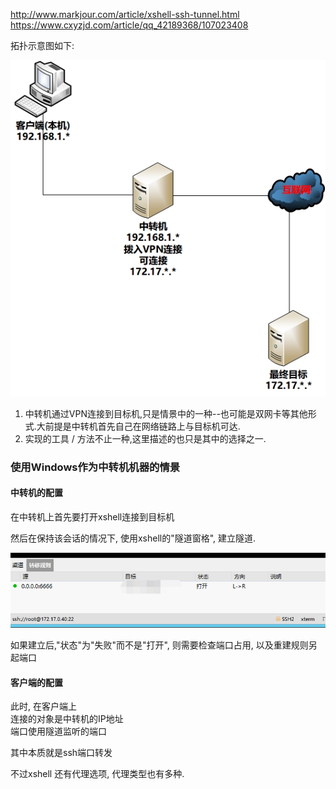http://www.markjour.com/article/xshell-ssh-tunnel.html
https://www.cxyzjd.com/article/qq_42189368/107023408

拓扑示意图如下:

![](images/ZaPg1zsWNTyXtDMBFwhsgad0bTONZ2L6.jpg)

1) 中转机通过VPN连接到目标机,只是情景中的一种--也可能是双网卡等其他形式.大前提是中转机首先自己在网络链路上与目标机可达.
2) 实现的工具 / 方法不止一种,这里描述的也只是其中的选择之一.

### 使用Windows作为中转机机器的情景

#### 中转机的配置

在中转机上首先要打开xshell连接到目标机

然后在保持该会话的情况下, 使用xshell的"隧道窗格", 建立隧道.

![](images/ZaPg1zsWNTvuEpBcMlm9dwIF4XnfjWY7.png)

如果建立后,"状态"为"失败"而不是"打开", 则需要检查端口占用, 以及重建规则另起端口

#### 客户端的配置

此时, 在客户端上  
连接的对象是中转机的IP地址  
端口使用隧道监听的端口

其中本质就是ssh端口转发

不过xshell 还有代理选项, 代理类型也有多种.
